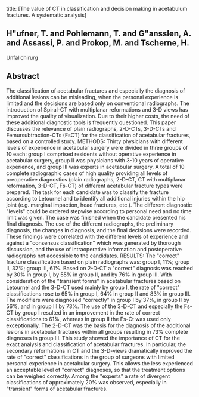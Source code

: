 title: [The value of CT in classification and decision making in acetabulum fractures. A systematic analysis]

## H"ufner, T. and Pohlemann, T. and G"ansslen, A. and Assassi, P. and Prokop, M. and Tscherne, H.
Unfallchirurg


## Abstract
The classification of acetabular fractures and especially the diagnosis of additional lesions can be misleading, when the personal experience is limited and the decisions are based only on conventional radiographs. The introduction of Spiral-CT with multiplanar reformations and 3-D views has improved the quality of visualization. Due to their higher costs, the need of these additional diagnostic tools is frequently questioned. This paper discusses the relevance of plain radiographs, 2-D-CTs, 3-D-CTs and Femursubtraction-CTs (FsCT) for the classification of acetabular fractures, based on a controlled study. METHODS: Thirty physicians with different levels of experience in acetabular surgery were divided in three groups of 10 each: group I comprised residents without operative experience in acetabular surgery, group II was physicians with 3-10 years of operative experience, and group III was experts in acetabular surgery. A total of 10 complete radiographic cases of high quality providing all levels of preoperative diagnostics (plain radiographs, 2-D-CT, CT with multiplanar reformation, 3-D-CT, Fs-CT) of different acetabular fracture types were prepared. The task for each candidate was to classify the fracture according to Letournel and to identify all additional injuries within the hip joint (e.g. marginal impaction, head fractures, etc.). The different diagnostic "levels" could be ordered stepwise according to personal need and no time limit was given. The case was finished when the candidate presented his final diagnosis. The use of the different radiographs, the preliminary diagnosis, the changes in diagnosis, and the final decisions were recorded. These findings were correlated with the different levels of experience and against a "consensus classification" which was generated by thorough discussion, and the use of intraoperative information and postoperative radiographs not accessible to the candidates. RESULTS: The "correct" fracture classification based on plain radiographs was: group I, 11%; group II, 32%; group III, 61%. Based on 2-D-CT a "correct" diagnosis was reached by 30% in group I, by 55% in group II, and by 76% in group III. With consideration of the "transient forms" in acetabular fractures based on Letournel and the 3-D-CT used mainly by group I, the rate of "correct" classifications rose to 65% in group I, 64% in group II and 83% in group III. The modifiers were diagnosed "correctly" in group I by 37%, in group II by 56%, and in group III by 73%. The use of the 3-D-CT and especially the Fs-CT by group I resulted in an improvement in the rate of correct classifications to 61%, whereas in group II the Fs-Ct was used only exceptionally. The 2-D-CT was the basis for the diagnosis of the additional lesions in acetabular fractures within all groups resulting in 73% complete diagnoses in group III. This study showed the importance of CT for the exact analysis and classification of acetabular fractures. In particular, the secondary reformations in CT and the 3-D-views dramatically improved the rate of "correct" classifications in the group of surgeons with limited personal experience in acetabular surgery. This allows the less experienced an acceptable level of "correct" diagnoses, so that the treatment options can be weighed correctly. Among the "experts" a rate of divergent classifications of approximately 20% was observed, especially in "transient" forms of acetabular fractures.

